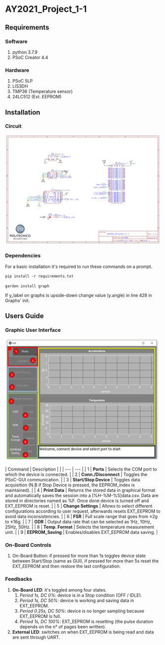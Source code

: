 # AY2021\_Project\_1-1

## Requirements

### Software
1. python 3.7.9
1. PSoC Creator 4.4

### Hardware
1. PSoC 5LP
1. LIS3DH
1. TMP36 (Temperature sensor)
1. 24LC512 (Ext. EEPROM)


## Installation

### Circuit

![Electrical Schematic](./Images/Schematico.png)

### Dependencies

For a basic installation it's required to run these commands on a prompt.

```shell
pip install -r requirements.txt

garden install graph
```

If y\_label on graphs is upside-down change value (y.angle) in line 428 in Graphs' init.

## Users Guide

### Graphic User Interface

![GUI Screenshot](./Images/GUI_Screenshot.png)

| Command                   | Description                                                                                                                                                                                                         |
| | ---                       | ---                                                                                                                                                                                                                 |
| 1 | **Ports**              | Selects the COM port to which the device is connected.                                                                                                                                                              |
| 2 | **Conn./Disconnect**   | Toggles the PSoC-GUI communication.                                                                                                                                                                                 |
| 3 | **Start/Stop Device**  | Toggles data acquisition (N.B if Stop Device is pressed, the EEPROM\_index is maintained).                                                                                                                          |
| 4 | **Print Data**         | Returns the stored data in graphical format and automatically saves the session into a [\%H-\%M-\%S]data.csv. Data are stored in directories named as \%F. Once done device is turned off and EXT\_EEPROM is reset. |
| 5 | **Change Settings**    | Allows to select different configurations according to user request, afterwards resets EXT\_EEPROM to avoid data inconsistencies.                                                                                   |
| 6 | **FSR**                | Full scale range that goes from ±2g to ±16g.                                                                                                                                                                        |
| 7 | **ODR**                | Output data rate that can be selected as 1Hz, 10Hz, 25Hz, 50Hz.                                                                                                                                                     |
| 8 | **Temp. Format**       | Selects the temperature measurement unit.                                                                                                                                                                           |
| 9 | **EEPROM\_Saving**     | Enables/disables EXT\_EEPROM data saving.                                                                                                                                                                           |

### On-Board Controls

1. On-Board Button: if pressed for more than 1s toggles device state between Start/Stop (same as GUI), if pressed for more than 5s reset the EXT\_EEPROM and then restore the last configuration.

### Feedbacks

1. **On-Board LED**: it's toggled among four states.
	1. *Period 1s, DC 0%*: device is in a Stop condition (OFF / IDLE).
	1. *Period 1s, DC 50%*: device is working and saving data in EXT\_EEPROM.
	1. *Period 0.25s, DC 50%*: device is no longer sampling because EXT\_EEPROM is full.
	1. *Period 1s, DC 100%*: EXT\_EEPROM is resetting (the pulse duration depends on the n° of pages been written).
1. **External LED**: switches on when EXT\_EEPROM is being read and data are sent through UART.
